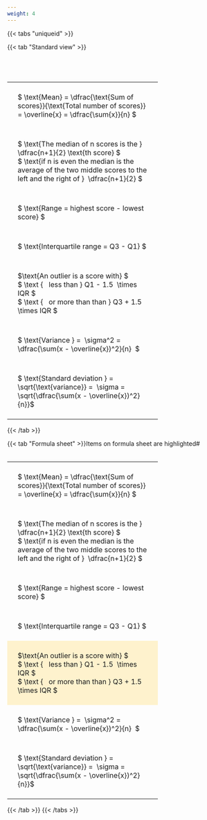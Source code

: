 ```yaml
---
weight: 4
---
```


{{< tabs "uniqueid" >}}

{{< tab "Standard view" >}}

#  
<br>
<style type="text/css">
#T_c2314 th.col_heading {
  text-align: left;
  font-size: 1em;
}
#T_c2314 td {
  text-align: left;
  font-size: 1em;
  padding: 1.5em;
}
#T_c2314_row0_col0, #T_c2314_row1_col0, #T_c2314_row2_col0, #T_c2314_row3_col0, #T_c2314_row4_col0, #T_c2314_row5_col0, #T_c2314_row6_col0 {
  width: 300px;
  white-space: pre-wrap;
}
</style>
<table id="T_c2314">
  <thead>
  </thead>
  <tbody>
    <tr>
      <td id="T_c2314_row0_col0" class="data row0 col0" >$ \text{Mean} = \dfrac{\text{Sum of scores}}{\text{Total number of scores}} = \overline{x} = \dfrac{\sum{x}}{n} $</td>
    </tr>
    <tr>
      <td id="T_c2314_row1_col0" class="data row1 col0" >$ \text{The median of n scores is the } \dfrac{n+1}{2} \text{th score} $
$ \text{if n is even the median is the average of the two middle scores to the left and the right of }  \dfrac{n+1}{2} $</td>
    </tr>
    <tr>
      <td id="T_c2314_row2_col0" class="data row2 col0" >$ \text{Range = highest score - lowest score} $</td>
    </tr>
    <tr>
      <td id="T_c2314_row3_col0" class="data row3 col0" >$ \text{Interquartile range = Q3 - Q1} $</td>
    </tr>
    <tr>
      <td id="T_c2314_row4_col0" class="data row4 col0" >$\text{An outlier is a score with} $
$ \text {   less than } Q1 - 1.5  \times IQR $
$ \text {   or more than than } Q3 + 1.5  \times IQR $</td>
    </tr>
    <tr>
      <td id="T_c2314_row5_col0" class="data row5 col0" >$ \text{Variance } =  \sigma^2 = \dfrac{\sum(x - \overline{x})^2}{n}  $</td>
    </tr>
    <tr>
      <td id="T_c2314_row6_col0" class="data row6 col0" >$ \text{Standard deviation } = \sqrt{\text{variance}} =  \sigma = \sqrt{\dfrac{\sum(x - \overline{x})^2}{n}}$</td>
    </tr>
  </tbody>
</table>
{{< /tab >}}

{{< tab "Formula sheet" >}}Items on formula sheet are highlighted#  
<br>
<style type="text/css">
#T_fb6cf th.col_heading {
  text-align: left;
  font-size: 1em;
}
#T_fb6cf td {
  text-align: left;
  font-size: 1em;
  padding: 1.5em;
}
#T_fb6cf_row0_col0, #T_fb6cf_row1_col0, #T_fb6cf_row2_col0, #T_fb6cf_row3_col0, #T_fb6cf_row5_col0, #T_fb6cf_row6_col0 {
  width: 300px;
  white-space: pre-wrap;
}
#T_fb6cf_row4_col0 {
  width: 300px;
  background-color: rgba(255,194,10, 0.2);
  white-space: pre-wrap;
}
</style>
<table id="T_fb6cf">
  <thead>
  </thead>
  <tbody>
    <tr>
      <td id="T_fb6cf_row0_col0" class="data row0 col0" >$ \text{Mean} = \dfrac{\text{Sum of scores}}{\text{Total number of scores}} = \overline{x} = \dfrac{\sum{x}}{n} $</td>
    </tr>
    <tr>
      <td id="T_fb6cf_row1_col0" class="data row1 col0" >$ \text{The median of n scores is the } \dfrac{n+1}{2} \text{th score} $
$ \text{if n is even the median is the average of the two middle scores to the left and the right of }  \dfrac{n+1}{2} $</td>
    </tr>
    <tr>
      <td id="T_fb6cf_row2_col0" class="data row2 col0" >$ \text{Range = highest score - lowest score} $</td>
    </tr>
    <tr>
      <td id="T_fb6cf_row3_col0" class="data row3 col0" >$ \text{Interquartile range = Q3 - Q1} $</td>
    </tr>
    <tr>
      <td id="T_fb6cf_row4_col0" class="data row4 col0" >$\text{An outlier is a score with} $
$ \text {   less than } Q1 - 1.5  \times IQR $
$ \text {   or more than than } Q3 + 1.5  \times IQR $</td>
    </tr>
    <tr>
      <td id="T_fb6cf_row5_col0" class="data row5 col0" >$ \text{Variance } =  \sigma^2 = \dfrac{\sum(x - \overline{x})^2}{n}  $</td>
    </tr>
    <tr>
      <td id="T_fb6cf_row6_col0" class="data row6 col0" >$ \text{Standard deviation } = \sqrt{\text{variance}} =  \sigma = \sqrt{\dfrac{\sum(x - \overline{x})^2}{n}}$</td>
    </tr>
  </tbody>
</table>
{{< /tab >}}
{{< /tabs >}}